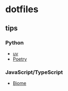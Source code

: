 # dotfiles

## tips

### Python

- [uv](./tips/Python/uv.md)
- [Poetry](./tips/Python/Poetry.md)

### JavaScript/TypeScript

- [Biome](./tips/JavaScript/Biome.md)
